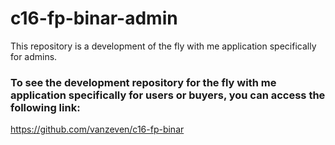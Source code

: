 # c16-fp-binar-admin

This repository is a development of the fly with me application specifically for admins.

### To see the development repository for the fly with me application specifically for users or buyers, you can access the following link:
https://github.com/vanzeven/c16-fp-binar
